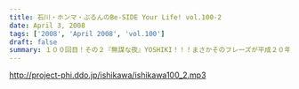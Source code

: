 ```yaml
---
title: 石川・ホンマ・ぶるんのBe-SIDE Your Life! vol.100-2
date: April 3, 2008
tags: ['2008', 'April 2008', 'vol.100']
draft: false
summary: １００回目！その２『無謀な夜』YOSHIKI！！！まさかそのフレーズが平成２０年春に連呼されるとは・・・いやはや、なんといってもこれだけ熱く語るホンマさんがいたでしょうか！NAMAE
---
```


http://project-phi.ddo.jp/ishikawa/ishikawa100_2.mp3